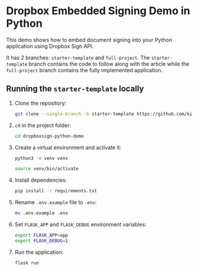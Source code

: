 # Dropbox Embedded Signing Demo in Python

This demo shows how to embed document signing into your Python application using Dropbox Sign API.

It has 2 branches: `starter-template` and `full-project`. The `starter-template` branch contains the code to follow along with the article while the `full-project` branch contains the fully implemented application.

## Running the `starter-template` locally

1. Clone the repository:

    ```bash
    git clone --single-branch -b starter-template https://github.com/kimanikevin254/dropboxsign-python-demo.git
    ```

2. `cd` in the project folder:

    ```bash
    cd dropboxsign-python-demo
    ```

3. Create a virtual environment and activate it:

    ```bash
    python3 -m venv venv

    source venv/bin/activate
    ```

4. Install dependencies:

    ```bash
    pip install -r requirements.txt
    ```

5. Rename `.env.example` file to `.env`:

    ```bash
    mv .env.example .env
    ```

6. Set `FLASK_APP` and `FLASK_DEBUG` environment variables:

    ```bash
    export FLASK_APP=app
    export FLASK_DEBUG=1
    ```

7. Run the application:

    ```bash
    flask run
    ```
